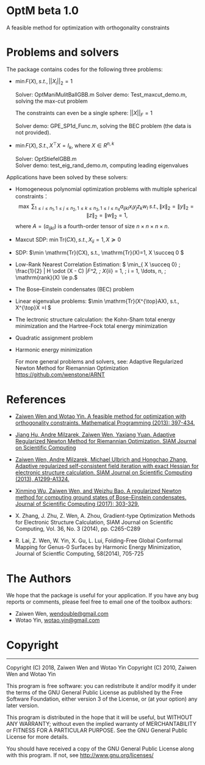  # OptM beta 1.0
 A feasible method for optimization with orthogonality constraints

 # Problems and solvers
 The package contains codes for the following three problems:

 - $\min F(X), s.t., ||X_i||_2 = 1$

   Solver: OptManiMulitBallGBB.m
   Solver demo: Test_maxcut_demo.m, solving the max-cut problem

   

   The constraints can even be a single sphere: $||X||_F = 1$

   Solver demo: GPE_SP1d_Func.m, solving the BEC problem (the data is not provided).

 - $\min F(X), S.t., X^{\top} X = I_k$, where  $X \in R^{n,k}$

      Solver: OptStiefelGBB.m   
      Solver demo: test_eig_rand_demo.m, computing leading eigenvalues

Applications have been solved by these solvers:

- Homogeneous polynomial optimization problems with multiple spherical constraints：
  $$\max \;  \sum_{1\le i\le n_1, 1\le j \le n_2, 1 \le k \le n_3, 1\le l \le n_4} a_{ijkl} x_i y_j z_k w_l \;  s.t., \|x\|_2 = \|y\|_2 = \|z\|_2 = \|w\|_2= 1,$$
  where $A = (a_{ijkl})$ is a fourth-order tensor of size $n\times n \times n\times n$.
- Maxcut SDP: $\min  \mathrm{Tr}(CX), s.t., X_{ii}=1, X \succeq 0$
- SDP: $\min \mathrm{Tr}(CX), s.t., \mathrm{Tr}(X)=1, X \succeq 0 $
- Low-Rank Nearest Correlation  Estimation: $ \min_{ X \succeq 0} \; \frac{1}{2} \| H \odot (X - C) \|_F^2, \; X_{ii} = 1, \; i = 1, \ldots, n, \; \mathrm{rank}(X) \le p.$
- The Bose–Einstein condensates (BEC) problem
- Linear eigenvalue problems: $\min \mathrm{Tr}(X^{\top}AX), s.t., X^{\top}X =I $
- The lectronic structure calculation: the Kohn-Sham total energy minimization and the Hartree-Fock total energy minimization
- Quadratic assignment problem
- Harmonic energy minimization


  For more general problems and solvers, see:
  	Adaptive Regularized Newton Method for Riemannian Optimization
  	https://github.com/wenstone/ARNT


 # References
 - [Zaiwen Wen and Wotao Yin. A feasible method for optimization with orthogonality constraints. Mathematical Programming (2013): 397-434.](https://link.springer.com/article/10.1007/s10107-012-0584-1)

 - [Jiang Hu, Andre Milzarek, Zaiwen Wen, Yaxiang Yuan. Adaptive Regularized Newton Method for Riemannian Optimization. SIAM Journal on Scientific Computing](https://arxiv.org/abs/1708.02016)

 - [Zaiwen Wen, Andre Milzarek, Michael Ulbrich and Hongchao Zhang, Adaptive regularized self-consistent field iteration with exact Hessian for electronic structure calculation. SIAM Journal on Scientific Computing (2013), A1299-A1324.](https://doi.org/10.1137/120894385)

 - [Xinming Wu, Zaiwen Wen, and Weizhu Bao. A regularized Newton method for computing ground states of Bose–Einstein condensates. Journal of Scientific Computing (2017): 303-329.](https://link.springer.com/article/10.1007/s10915-017-0412-0)

- X. Zhang, J. Zhu, Z. Wen, A. Zhou, Gradient-type Optimization Methods for Electronic Structure Calculation, SIAM Journal on Scientific Computing, Vol. 36, No. 3 (2014), pp. C265-C289

- R. Lai, Z. Wen, W. Yin, X. Gu, L. Lui, Folding-Free Global Conformal Mapping for Genus-0 Surfaces by Harmonic Energy Minimization, Journal of Scientfic Computing, 58(2014), 705-725


 # The Authors
 We hope that the package is useful for your application.  If you have any bug reports or comments, please feel free to email one of the toolbox authors:

 * Zaiwen Wen, wendouble@gmail.com
 * Wotao Yin, wotao.yin@gmail.com

 

 # Copyright
-------------------------------------------------------------------------
   Copyright (C) 2018, Zaiwen Wen and Wotao Yin
   Copyright (C) 2010, Zaiwen Wen and Wotao Yin

   This program is free software: you can redistribute it and/or modify
   it under the terms of the GNU General Public License as published by
   the Free Software Foundation, either version 3 of the License, or
   (at your option) any later version.

   This program is distributed in the hope that it will be useful,
   but WITHOUT ANY WARRANTY; without  even the implied warranty of
   MERCHANTABILITY or FITNESS FOR A PARTICULAR PURPOSE.  See the
   GNU General Public License for more details.

   You should have received a copy of the GNU General Public License
   along with this program.  If not, see <http://www.gnu.org/licenses/>

